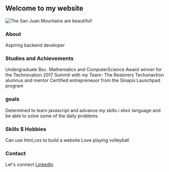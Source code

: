 ## Welcome to my website

![The San Juan Mountains are beautiful!](/assets/images/san-juan-mountains.jpg "San Juan Mountains")
### About
Aspiring backend developer

### Studies and Achievements
Undergraduate Bsc. Mathematics and ComputerScience
Award winner for the Technovation 2017 Summit with my Team- The Restorers
Techonavtion alumnus and mentor
Certified entrepreneuor from the Sinapis Launchpad program

### goals
Determined to learn javascript and advance my skills i elixir language
and be able to solve some of the daily problems. 

### Skills $ Hobbies
Can use html,css to build a website
Love playing volleyball

### Contact
Let's connect [LinkedIn](https://www.linkedin.com/in/cynthia-o-466806140/)
